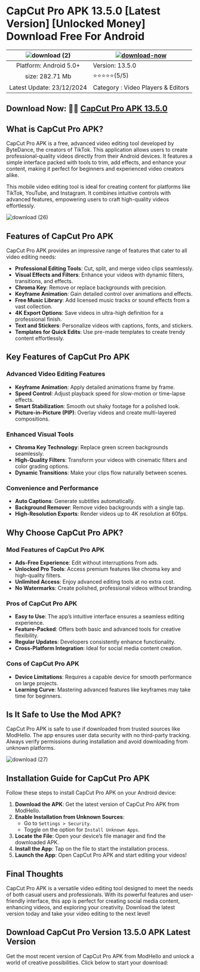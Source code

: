# CapCut Pro APK 13.5.0 [Latest Version] [Unlocked Money] Download Free For Android

| ![download (2)](https://github.com/user-attachments/assets/b1a4748c-839e-4d2a-8bec-b9c68c278909)| [![download-now](https://github.com/user-attachments/assets/22657e67-9d2d-46af-a41a-5d365d2ddc1f)](https://modhello.com/capcut/)  |
|:-------------------------------------------------:|-----------------------|
| Platform: Android 5.0+                      | Version: 13.5.0    |
| size: 282.71 Mb                                |  ⭐️⭐️⭐️⭐️⭐️(5/5) |
| Latest Update: 23/12/2024                      | Category : Video Players & Editors |

## Download Now: 👏👏 [CapCut Pro APK 13.5.0](https://modhello.com/capcut/)

## What is CapCut Pro APK?

CapCut Pro APK is a free, advanced video editing tool developed by ByteDance, the creators of TikTok. This application allows users to create professional-quality videos directly from their Android devices. It features a simple interface packed with tools to trim, add effects, and enhance your content, making it perfect for beginners and experienced video creators alike.

This mobile video editing tool is ideal for creating content for platforms like TikTok, YouTube, and Instagram. It combines intuitive controls with advanced features, empowering users to craft high-quality videos effortlessly.

![download (26)](https://github.com/user-attachments/assets/06e33c70-f87b-4740-a33b-229b1e4b54d4)


## Features of CapCut Pro APK

CapCut Pro APK provides an impressive range of features that cater to all video editing needs:

- **Professional Editing Tools**: Cut, split, and merge video clips seamlessly.
- **Visual Effects and Filters**: Enhance your videos with dynamic filters, transitions, and effects.
- **Chroma Key**: Remove or replace backgrounds with precision.
- **Keyframe Animation**: Gain detailed control over animations and effects.
- **Free Music Library**: Add licensed music tracks or sound effects from a vast collection.
- **4K Export Options**: Save videos in ultra-high definition for a professional finish.
- **Text and Stickers**: Personalize videos with captions, fonts, and stickers.
- **Templates for Quick Edits**: Use pre-made templates to create trendy content effortlessly.


## Key Features of CapCut Pro APK

### Advanced Video Editing Features

- **Keyframe Animation**: Apply detailed animations frame by frame.
- **Speed Control**: Adjust playback speed for slow-motion or time-lapse effects.
- **Smart Stabilization**: Smooth out shaky footage for a polished look.
- **Picture-in-Picture (PIP)**: Overlay videos and create multi-layered compositions.

### Enhanced Visual Tools

- **Chroma Key Technology**: Replace green screen backgrounds seamlessly.
- **High-Quality Filters**: Transform your videos with cinematic filters and color grading options.
- **Dynamic Transitions**: Make your clips flow naturally between scenes.

### Convenience and Performance

- **Auto Captions**: Generate subtitles automatically.
- **Background Remover**: Remove video backgrounds with a single tap.
- **High-Resolution Exports**: Render videos up to 4K resolution at 60fps.


## Why Choose CapCut Pro APK?

### Mod Features of CapCut Pro APK

- **Ads-Free Experience**: Edit without interruptions from ads.
- **Unlocked Pro Tools**: Access premium features like chroma key and high-quality filters.
- **Unlimited Access**: Enjoy advanced editing tools at no extra cost.
- **No Watermarks**: Create polished, professional videos without branding.

### Pros of CapCut Pro APK

- **Easy to Use**: The app’s intuitive interface ensures a seamless editing experience.
- **Feature-Packed**: Offers both basic and advanced tools for creative flexibility.
- **Regular Updates**: Developers consistently enhance functionality.
- **Cross-Platform Integration**: Ideal for social media content creation.

### Cons of CapCut Pro APK

- **Device Limitations**: Requires a capable device for smooth performance on large projects.
- **Learning Curve**: Mastering advanced features like keyframes may take time for beginners.


## Is It Safe to Use the Mod APK?

CapCut Pro APK is safe to use if downloaded from trusted sources like ModHello. The app ensures user data security with no third-party tracking. Always verify permissions during installation and avoid downloading from unknown platforms.

![download (27)](https://github.com/user-attachments/assets/06ec46b4-ff80-4409-b8f3-7faf46bb52fc)


## Installation Guide for CapCut Pro APK

Follow these steps to install CapCut Pro APK on your Android device:

1. **Download the APK**: Get the latest version of CapCut Pro APK from ModHello.
2. **Enable Installation from Unknown Sources**:
   - Go to `Settings > Security`.
   - Toggle on the option for `Install Unknown Apps`.
3. **Locate the File**: Open your device’s file manager and find the downloaded APK.
4. **Install the App**: Tap on the file to start the installation process.
5. **Launch the App**: Open CapCut Pro APK and start editing your videos!


## Final Thoughts

CapCut Pro APK is a versatile video editing tool designed to meet the needs of both casual users and professionals. With its powerful features and user-friendly interface, this app is perfect for creating social media content, enhancing videos, and exploring your creativity. Download the latest version today and take your video editing to the next level!


## Download CapCut Pro Version 13.5.0 APK Latest Version

Get the most recent version of CapCut Pro APK from ModHello and unlock a world of creative possibilities. Click below to start your download:


